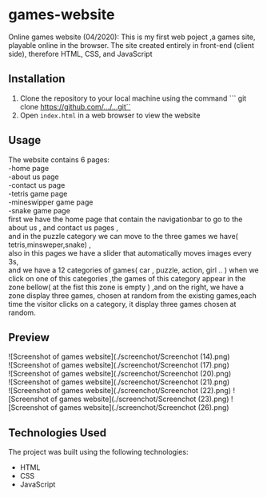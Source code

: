 # games-website
Online games website (04/2020):    This is my first web poject ,a games site, playable online in the browser. The site created entirely in front-end (client side), therefore HTML, CSS, and JavaScript
## Installation
1. Clone the repository to your local machine using the command ``` git clone https://github.com/.../...git``
2. Open ```index.html``` in a web browser to view the website

## Usage 
The website contains 6 pages:  
-home page   
-about us page   
-contact us page  
-tetris game page   
-mineswipper game page  
-snake game page    
first we have the home page that contain the navigationbar to go to the about us , and contact us pages ,   
and in the puzzle category we can move to the three games we have( tetris,minsweper,snake) ,  
also in this pages we have a slider that automatically moves images every 3s,  
and we have a 12 categories of games( car , puzzle, action, girl .. ) when we click on one of this categories ,the games of this category appear in the zone bellow( at the fist this zone is empty ) ,and on the right, we have a zone display three games, chosen at random from the existing games,each time the visitor clicks on a category, it display three games chosen at random.  

## Preview
![Screenshot of games website](./screenchot/Screenchot (14).png)  
![Screenshot of games website](./screenchot/Screenchot (17).png)  
![Screenshot of games website](./screenchot/Screenchot (20).png)  
![Screenshot of games website](./screenchot/Screenchot (21).png)  
![Screenshot of games website](./screenchot/Screenchot (22).png) 
![Screenshot of games website](./screenchot/Screenchot (23).png) 
![Screenshot of games website](./screenchot/Screenchot (26).png)  

## Technologies Used
The project was built using the following technologies:
- HTML
- CSS
- JavaScript
